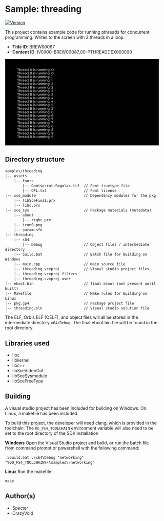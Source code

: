 # Sample: threading

[![Version](https://img.shields.io/badge/Version-1.02-brightgreen.svg)](https://github.com/Cryptogenic/OpenOrbis-PS4-Toolchain)

This project contains example code for running pthreads for concurrent programming. Writes to the screen with 2 threads in a loop.

- **Title ID**: BREW00087
- **Content ID**: IV0000-BREW00087_00-PTHREADDEX000000

![screenshot](screenshot.jpg)



## Directory structure
```
samples/threading
|-- assets
    |-- fonts
        |-- Gontserrat-Regular.ttf  // Font truetype file
        |-- OFL.txt                 // Font license
|-- sce_module                      // Dependency modules for the pkg
    |-- libSceFios2.prx
    |-- libc.prx
|-- sce_sys                         // Package materials (metadata)
    |-- about
        |-- right.prx
    |-- icon0.png
    |-- param.sfo
|-- threading
    |-- x64
        |-- Debug                   // Object files / intermediate directory
    |-- build.bat                   // Batch file for building on Windows
    |-- main.cpp                    // main source file
    |-- threading.vcxproj           // Visual studio project files
    |-- threading.vcxproj.filters
    |-- threading.cvxproj.user
|-- eboot.bin                       // final eboot (not present until built)
|-- Makefile                        // Make rules for building on Linux
|-- pkg.gp4                         // Package project file
|-- threading.sln                   // Visual studio solution file
```
The ELF, Orbis ELF (OELF), and object files will all be stored in the intermediate directory `x64/Debug`. The final eboot.bin file will be found in the root directory.



## Libraries used

- libc
- libkernel
- libc++
- libSceVideoOut
- libSceSysmodule
- libSceFreeType



## Building

A visual studio project has been included for building on Windows. On Linux, a makefile has been included.

To build this project, the developer will need clang, which is provided in the toolchain. The `OO_PS4_TOOLCHAIN` environment variable will also need to be set to the root directory of the SDK installation.

__Windows__
Open the Visual Studio project and build, or run the batch file from command prompt or powershell with the following command:
```
.\build.bat .\x64\Debug "networking" "%OO_PS4_TOOLCHAIN%\\samples\\networking"
```

__Linux__
Run the makefile.
```
make
```



## Author(s)

- Specter
- CrazyVoid
